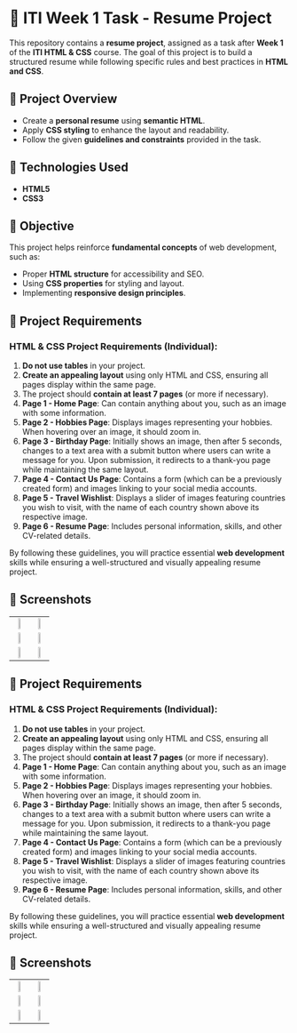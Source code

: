 # 🎯 ITI Week 1 Task - Resume Project

This repository contains a **resume project**, assigned as a task after **Week 1** of the **ITI HTML & CSS** course. The goal of this project is to build a structured resume while following specific rules and best practices in **HTML and CSS**.

## 📌 Project Overview
- Create a **personal resume** using **semantic HTML**.
- Apply **CSS styling** to enhance the layout and readability.
- Follow the given **guidelines and constraints** provided in the task.

## 📁 Technologies Used
- **HTML5**
- **CSS3**

## 🚀 Objective
This project helps reinforce **fundamental concepts** of web development, such as:
- Proper **HTML structure** for accessibility and SEO.
- Using **CSS properties** for styling and layout.
- Implementing **responsive design principles**.

## 📜 Project Requirements
### HTML & CSS Project Requirements (Individual):
1. **Do not use tables** in your project.
2. **Create an appealing layout** using only HTML and CSS, ensuring all pages display within the same page.
3. The project should **contain at least 7 pages** (or more if necessary).
4. **Page 1 - Home Page**: Can contain anything about you, such as an image with some information.
5. **Page 2 - Hobbies Page**: Displays images representing your hobbies. When hovering over an image, it should zoom in.
6. **Page 3 - Birthday Page**: Initially shows an image, then after 5 seconds, changes to a text area with a submit button where users can write a message for you. Upon submission, it redirects to a thank-you page while maintaining the same layout.
7. **Page 4 - Contact Us Page**: Contains a form (which can be a previously created form) and images linking to your social media accounts.
8. **Page 5 - Travel Wishlist**: Displays a slider of images featuring countries you wish to visit, with the name of each country shown above its respective image.
9. **Page 6 - Resume Page**: Includes personal information, skills, and other CV-related details.

By following these guidelines, you will practice essential **web development** skills while ensuring a well-structured and visually appealing resume project.

## 📸 Screenshots
<table align="center">
  <tr>
    <td align="center"><img src="https://github.com/user-attachments/assets/3b345284-8186-47c8-b4e3-1581f36156e6" width="45%"></td>
    <td align="center"><img src="https://github.com/user-attachments/assets/80d3d784-7eab-461d-9e71-7facb46af2d9" width="45%"></td>
  </tr>
  <tr>
    <td align="center"><img src="https://github.com/user-attachments/assets/f6d32f6c-05d7-40b5-94ac-5d035a186888" width="45%"></td>
    <td align="center"><img src="https://github.com/user-attachments/assets/e17f0556-b396-4bfb-bbc4-152f920f89a3" width="45%"></td>
  </tr>
  <tr>
    <td align="center"><img src="https://github.com/user-attachments/assets/8a704a72-b572-4e5a-af8d-7e59f2077534" width="45%"></td>
    <td align="center"><img src="https://github.com/user-attachments/assets/a1c0f643-04b0-4960-b4a2-14698ff639eb" width="45%"></td>
  </tr>
</table>

## 📜 Project Requirements
### HTML & CSS Project Requirements (Individual):
1. **Do not use tables** in your project.
2. **Create an appealing layout** using only HTML and CSS, ensuring all pages display within the same page.
3. The project should **contain at least 7 pages** (or more if necessary).
4. **Page 1 - Home Page**: Can contain anything about you, such as an image with some information.
5. **Page 2 - Hobbies Page**: Displays images representing your hobbies. When hovering over an image, it should zoom in.
6. **Page 3 - Birthday Page**: Initially shows an image, then after 5 seconds, changes to a text area with a submit button where users can write a message for you. Upon submission, it redirects to a thank-you page while maintaining the same layout.
7. **Page 4 - Contact Us Page**: Contains a form (which can be a previously created form) and images linking to your social media accounts.
8. **Page 5 - Travel Wishlist**: Displays a slider of images featuring countries you wish to visit, with the name of each country shown above its respective image.
9. **Page 6 - Resume Page**: Includes personal information, skills, and other CV-related details.

By following these guidelines, you will practice essential **web development** skills while ensuring a well-structured and visually appealing resume project.

## 📸 Screenshots
<table align="center">
  <tr>
    <td align="center"><img src="https://github.com/user-attachments/assets/3b345284-8186-47c8-b4e3-1581f36156e6" width="45%"></td>
    <td align="center"><img src="https://github.com/user-attachments/assets/80d3d784-7eab-461d-9e71-7facb46af2d9" width="45%"></td>
  </tr>
  <tr>
    <td align="center"><img src="https://github.com/user-attachments/assets/f6d32f6c-05d7-40b5-94ac-5d035a186888" width="45%"></td>
    <td align="center"><img src="https://github.com/user-attachments/assets/e17f0556-b396-4bfb-bbc4-152f920f89a3" width="45%"></td>
  </tr>
  <tr>
    <td align="center"><img src="https://github.com/user-attachments/assets/8a704a72-b572-4e5a-af8d-7e59f2077534" width="45%"></td>
    <td align="center"><img src="https://github.com/user-attachments/assets/a1c0f643-04b0-4960-b4a2-14698ff639eb" width="45%"></td>
  </tr>
</table>
